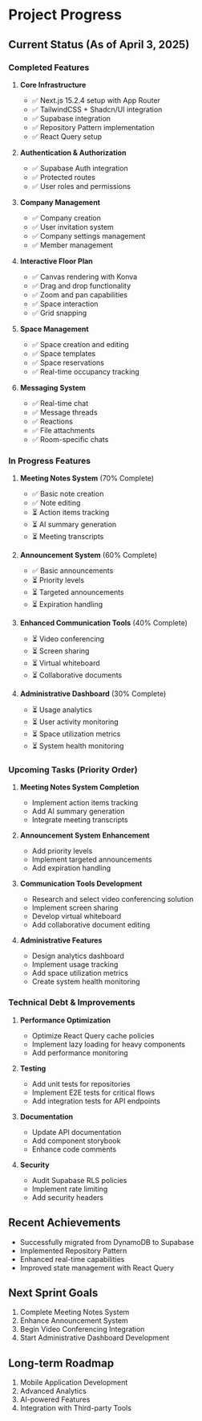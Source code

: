 # Project Progress

## Current Status (As of April 3, 2025)

### Completed Features
1. **Core Infrastructure**
   - ✅ Next.js 15.2.4 setup with App Router
   - ✅ TailwindCSS + Shadcn/UI integration
   - ✅ Supabase integration
   - ✅ Repository Pattern implementation
   - ✅ React Query setup

2. **Authentication & Authorization**
   - ✅ Supabase Auth integration
   - ✅ Protected routes
   - ✅ User roles and permissions

3. **Company Management**
   - ✅ Company creation
   - ✅ User invitation system
   - ✅ Company settings management
   - ✅ Member management

4. **Interactive Floor Plan**
   - ✅ Canvas rendering with Konva
   - ✅ Drag and drop functionality
   - ✅ Zoom and pan capabilities
   - ✅ Space interaction
   - ✅ Grid snapping

5. **Space Management**
   - ✅ Space creation and editing
   - ✅ Space templates
   - ✅ Space reservations
   - ✅ Real-time occupancy tracking

6. **Messaging System**
   - ✅ Real-time chat
   - ✅ Message threads
   - ✅ Reactions
   - ✅ File attachments
   - ✅ Room-specific chats

### In Progress Features

1. **Meeting Notes System** (70% Complete)
   - ✅ Basic note creation
   - ✅ Note editing
   - ⏳ Action items tracking
   - ⏳ AI summary generation
   - ⏳ Meeting transcripts

2. **Announcement System** (60% Complete)
   - ✅ Basic announcements
   - ⏳ Priority levels
   - ⏳ Targeted announcements
   - ⏳ Expiration handling

3. **Enhanced Communication Tools** (40% Complete)
   - ⏳ Video conferencing
   - ⏳ Screen sharing
   - ⏳ Virtual whiteboard
   - ⏳ Collaborative documents

4. **Administrative Dashboard** (30% Complete)
   - ⏳ Usage analytics
   - ⏳ User activity monitoring
   - ⏳ Space utilization metrics
   - ⏳ System health monitoring

### Upcoming Tasks (Priority Order)

1. **Meeting Notes System Completion**
   - Implement action items tracking
   - Add AI summary generation
   - Integrate meeting transcripts

2. **Announcement System Enhancement**
   - Add priority levels
   - Implement targeted announcements
   - Add expiration handling

3. **Communication Tools Development**
   - Research and select video conferencing solution
   - Implement screen sharing
   - Develop virtual whiteboard
   - Add collaborative document editing

4. **Administrative Features**
   - Design analytics dashboard
   - Implement usage tracking
   - Add space utilization metrics
   - Create system health monitoring

### Technical Debt & Improvements

1. **Performance Optimization**
   - Optimize React Query cache policies
   - Implement lazy loading for heavy components
   - Add performance monitoring

2. **Testing**
   - Add unit tests for repositories
   - Implement E2E tests for critical flows
   - Add integration tests for API endpoints

3. **Documentation**
   - Update API documentation
   - Add component storybook
   - Enhance code comments

4. **Security**
   - Audit Supabase RLS policies
   - Implement rate limiting
   - Add security headers

## Recent Achievements
- Successfully migrated from DynamoDB to Supabase
- Implemented Repository Pattern
- Enhanced real-time capabilities
- Improved state management with React Query

## Next Sprint Goals
1. Complete Meeting Notes System
2. Enhance Announcement System
3. Begin Video Conferencing Integration
4. Start Administrative Dashboard Development

## Long-term Roadmap
1. Mobile Application Development
2. Advanced Analytics
3. AI-powered Features
4. Integration with Third-party Tools
